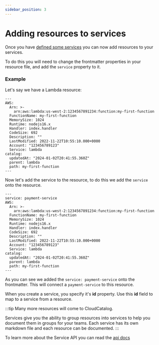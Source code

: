 ```yaml
---
sidebar_position: 3
---
```


# Adding resources to services

Once you have [defined some services](/docs/overview/guides/services/adding-services) you can now add resources to your services.

To do this you will need to change the frontmatter properties in your resource file, and add the `service` property to it.

### Example

Let's say we have a Lambda resource:

```mdx title="Example: without service"
---
AWS:
  Arn: >-
    arn:aws:lambda:us-west-2:1234567891234:function:my-first-function
  FunctionName: my-first-function
  MemorySize: 1024
  Runtime: nodejs16.x
  Handler: index.handler
  CodeSize: 692
  Description: ""
  LastModified: 2022-11-22T10:55:10.000+0000
  Account: "123456789123"
  Service: lambda
catalog:
  updatedAt: "2024-01-02T20:41:55.360Z"
  parent: lambda
  path: my-first-function
---
```

Now let's add the service to the resource, to do this we add the `service` onto the resource.

```mdx title="Example: without service"
---
service: payment-service
AWS:
  Arn: >-
    arn:aws:lambda:us-west-2:1234567891234:function:my-first-function
  FunctionName: my-first-function
  MemorySize: 1024
  Runtime: nodejs16.x
  Handler: index.handler
  CodeSize: 692
  Description: ""
  LastModified: 2022-11-22T10:55:10.000+0000
  Account: "123456789123"
  Service: lambda
catalog:
  updatedAt: "2024-01-02T20:41:55.360Z"
  parent: lambda
  path: my-first-function
---
```

As you can see we added the `service: payment-service` onto the frontmatter. This will connect a `payment-service` to this resource.

When you create a service, you specify it's **id** property. Use this **id** field to map to a service from a resource.

:::tip
Many more resources will come to CloudCatalog.

Services give you the ability to group resources into services to help you document them in groups for your teams. Each service has its own markdown file and each resource can be documented.
:::

To learn more about the Service API you can read the [api docs](/docs/api/service-front-matter)

